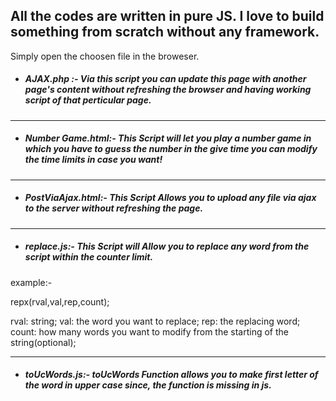 ## All the codes are written in pure JS. I love to build something from scratch without any framework.
Simply open the choosen file in the broweser.

* ##### *AJAX.php* :- Via this script you can update this page with another page's content without refreshing the browser and having working script of that perticular page.

---

* ##### *Number Game.html*:- This Script will let you play a number game in which you have to guess the number in the give time you can modify the time limits in case you want!
---

* ##### *PostViaAjax.html*:- This Script Allows you to upload any file via ajax to the server without refreshing the page.

---

* ##### *replace.js*:- This Script will Allow you to replace any word from the script within the counter limit.

example:-

repx(rval,val,rep,count);

rval: string;
val: the word you want to replace;
rep: the replacing word;
count: how many words you want to modify from the starting of the string(optional);

---
* ##### *toUcWords.js*:- toUcWords Function allows you to make first letter of the word in upper case since, the function is missing in js.
